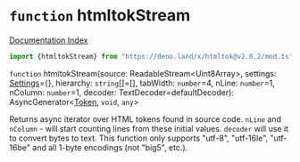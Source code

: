 # `function` htmltokStream

[Documentation Index](../README.md)

```ts
import {htmltokStream} from "https://deno.land/x/htmltok@v2.0.2/mod.ts"
```

`function` htmltokStream(source: ReadableStream\<Uint8Array>, settings: [Settings](../interface.Settings/README.md)=\{}, hierarchy: `string`\[]=\[], tabWidth: `number`=4, nLine: `number`=1, nColumn: `number`=1, decoder: TextDecoder=defaultDecoder): AsyncGenerator\<[Token](../class.Token/README.md), `void`, `any`>

Returns async iterator over HTML tokens found in source code.
`nLine` and `nColumn` - will start counting lines from these initial values.
`decoder` will use it to convert bytes to text. This function only supports "utf-8", "utf-16le", "utf-16be" and all 1-byte encodings (not "big5", etc.).

